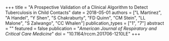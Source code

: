 +++
title = "A Prospective Validation of a Clinical Algorithm to Detect Tuberculosis in Child Contacts"
date = 2018-05-01
authors = ["L Martinez", "A Handel", "Y Shen", "S Chakraburty", "FD Quinn", "CM Stein", "LL Malone", "S Zalwango", "CC Whalen"]
publication_types = ["1", "7"]
abstract = ""
featured = false
publication = "*American Journal of Respiratory and Critical Care Medicine*"
doi = "10.1164/rccm.201706-1210LE"
+++

